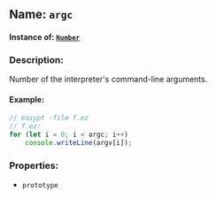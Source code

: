 ## Name: `argc`

#### Instance of: [`Number`](Number.md)

### Description:

Number of the interpreter's command-line arguments.

#### Example:

```js
// easypt -file f.ez
// f.ez:
for (let i = 0; i < argc; i++)
    console.writeLine(argv[i]);
```

### Properties:

- `prototype`


